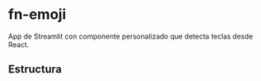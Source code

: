# fn-emoji

App de Streamlit con componente personalizado que detecta teclas desde React.

## Estructura

